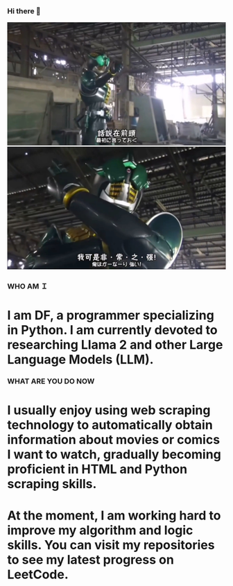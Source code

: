 ### Hi there 👋
![alt text](photo/VS--Zeronosbilibili-0’31”.jpg)
![alt text](photo/VS--Zeronosbilibili-0’34”.jpg)

### WHO AM Ｉ

#  I am DF, a programmer specializing in Python. I am currently devoted to researching Llama 2 and other Large Language Models (LLM).

### WHAT ARE YOU DO NOW

# I usually enjoy using web scraping technology to automatically obtain information about movies or comics I want to watch, gradually becoming proficient in HTML and Python scraping skills.

# At the moment, I am working hard to improve my algorithm and logic skills. You can visit my repositories to see my latest progress on LeetCode.